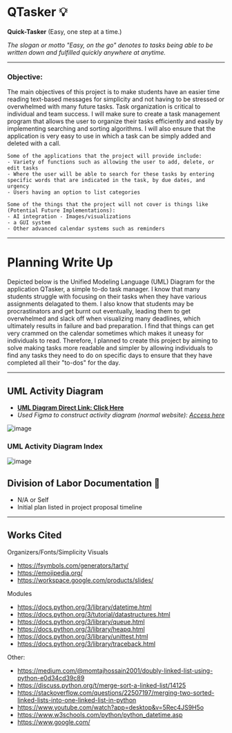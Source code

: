 # QTasker 💡
**Quick-Tasker** (Easy, one step at a time.)

_The slogan or motto "Easy, on the go" denotes to tasks being able to be written down and fulfilled quickly anywhere at anytime._

--------------------------

### **Objective:**

The main objectives of this project is to make students have an easier time reading text-based messages for simplicity and not having to be stressed or overwhelmed with many future tasks. Task organization is critical to individual and team success. I will make sure to create a task management program that allows the user to organize their tasks efficiently and easily by implementing searching and sorting algorithms. I will also ensure that the application is very easy to use in which a task can be simply added and deleted with a call.

    Some of the applications that the project will provide include: 
    - Variety of functions such as allowing the user to add, delete, or edit tasks
    - Where the user will be able to search for these tasks by entering specific words that are indicated in the task, by due dates, and urgency
    - Users having an option to list categories

    Some of the things that the project will not cover is things like (Potential Future Implementations): 
    - AI integration - Images/visualizations
    - a GUI system
    - Other advanced calendar systems such as reminders

--------------------------

# Planning Write Up

Depicted below is the Unified Modeling Language (UML) Diagram for the application QTasker, a simple to-do task manager. I know that many students struggle with focusing on their tasks when they have various assignments delagated to them. I also know that students may be procrastinators
and get burnt out eventually, leading them to get overwhelmed and slack off when visualizing many deadlines, which ultimately results in failure and bad preparation. I find that things can get very crammed on the calendar sometimes which makes it uneasy for individuals to read. Therefore, I planned to create this project by aiming to solve making tasks more readable and simpler by allowing individuals to find any tasks they need to do on specific days to ensure that they have completed all their "to-dos" for the day.

--------------------------

## UML Activity Diagram

- <ins>**UML Diagram Direct Link: [Click Here](https://www.figma.com/design/2p70vJwW2uYh7xa6cM1Wrp/Leo-Wong---UML-Activity-Diagram-Midterm-Project-Proposal?node-id=0-1&p=f)**</ins> 
- _Used Figma to construct activity diagram (normal website): [Access here](https://www.figma.com/)_

![image](https://github.com/user-attachments/assets/bc077127-668c-4f93-a186-6e52931a63d9
)


### UML Activity Diagram Index

![image](https://github.com/user-attachments/assets/9ec322a1-bfbe-4c57-b04c-5398d45c7264)

## Division of Labor Documentation 📓
- N/A or Self
- Initial plan listed in project proposal timeline
--------------------------

## Works Cited

Organizers/Fonts/Simplicity Visuals
- https://fsymbols.com/generators/tarty/
- https://emojipedia.org/
- https://workspace.google.com/products/slides/

Modules
- https://docs.python.org/3/library/datetime.html
- https://docs.python.org/3/tutorial/datastructures.html
- https://docs.python.org/3/library/queue.html
- https://docs.python.org/3/library/heapq.html
- https://docs.python.org/3/library/unittest.html
- https://docs.python.org/3/library/traceback.html

Other:
- https://medium.com/@momtajhossain2001/doubly-linked-list-using-python-e0d34cd39c89
- https://discuss.python.org/t/merge-sort-a-linked-list/14125
- https://stackoverflow.com/questions/22507197/merging-two-sorted-linked-lists-into-one-linked-list-in-python
- https://www.youtube.com/watch?app=desktop&v=5Rec4JS9H5o
- https://www.w3schools.com/python/python_datetime.asp
- https://www.google.com/
